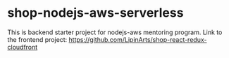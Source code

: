 # shop-nodejs-aws-serverless
This is backend starter project for nodejs-aws mentoring program.
Link to the frontend project: https://github.com/LipinArts/shop-react-redux-cloudfront
